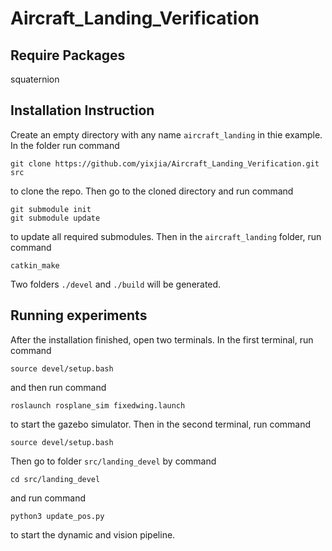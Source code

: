 # Aircraft_Landing_Verification

## Require Packages 
squaternion

## Installation Instruction
Create an empty directory with any name ``aircraft_landing`` in thie example. In the folder run command 
```
git clone https://github.com/yixjia/Aircraft_Landing_Verification.git src
```
to clone the repo. Then go to the cloned directory and run command 
```
git submodule init
git submodule update
```
to update all required submodules.
Then in the ``aircraft_landing`` folder, run command 
```
catkin_make 
```
Two folders ``./devel`` and ``./build`` will be generated. 

## Running experiments
After the installation finished, open two terminals. In the first terminal, run command 
```
source devel/setup.bash
```
and then run command 
```
roslaunch rosplane_sim fixedwing.launch  
```
to start the gazebo simulator. 
Then in the second terminal, run command 
```
source devel/setup.bash
```
Then go to folder ``src/landing_devel`` by command 
```
cd src/landing_devel
```
and run command 
```
python3 update_pos.py
```
to start the dynamic and vision pipeline. 